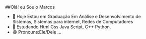 ##Olá! eu Sou o Marcos

- 🔭 Hoje Estou em Graduação Em Análise e Desenvolvimento de Sistemas, Sistemas para internet, Redes de Computadores
- 🌱 Estudando Html Css Java Script, C++ Python.
- 😄 Pronouns:Ele/Dele ...
